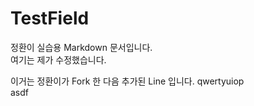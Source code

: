 # TestField
정환이 실습용 Markdown 문서입니다.  
여기는 제가 수정했습니다.

이거는 정환이가 Fork 한 다음 추가된 Line 입니다.
qwertyuiop  
asdf